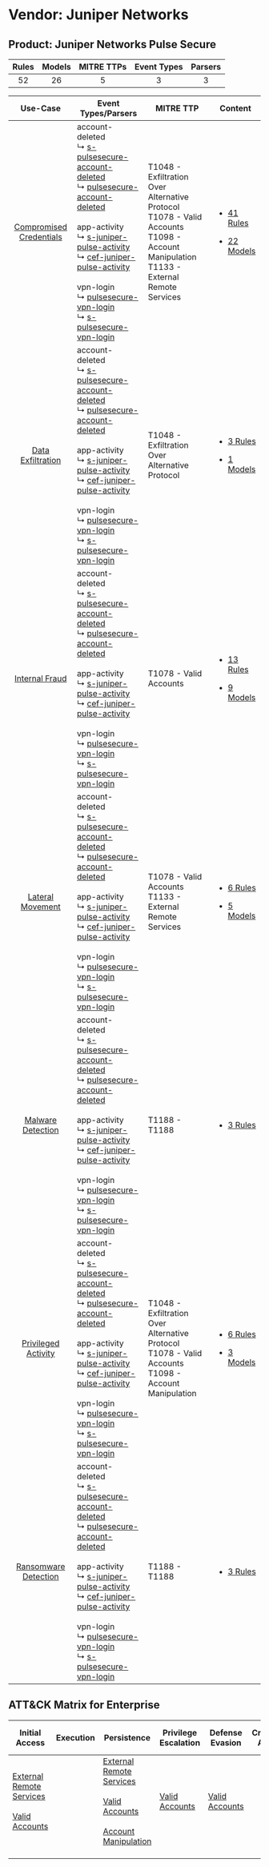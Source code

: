Vendor: Juniper Networks
========================
Product: Juniper Networks Pulse Secure
--------------------------------------
| Rules | Models | MITRE TTPs | Event Types | Parsers |
|:-----:|:------:|:----------:|:-----------:|:-------:|
|  52   |   26   |     5      |      3      |    3    |

|                                  Use-Case                                  | Event Types/Parsers                                                                                                                                                                                                                                                                                                                                                                                                                                                                                                                                                                             | MITRE TTP                                                                                                                                        | Content                                                                                                                                             |
|:--------------------------------------------------------------------------:| ----------------------------------------------------------------------------------------------------------------------------------------------------------------------------------------------------------------------------------------------------------------------------------------------------------------------------------------------------------------------------------------------------------------------------------------------------------------------------------------------------------------------------------------------------------------------------------------------- | ------------------------------------------------------------------------------------------------------------------------------------------------ | --------------------------------------------------------------------------------------------------------------------------------------------------- |
| [Compromised Credentials](../../../UseCases/uc_compromised_credentials.md) |  account-deleted<br> ↳ [s-pulsesecure-account-deleted](Parsers/parserContent_s-pulsesecure-account-deleted.md)<br> ↳ [pulsesecure-account-deleted](Parsers/parserContent_pulsesecure-account-deleted.md)<br><br> app-activity<br> ↳ [s-juniper-pulse-activity](Parsers/parserContent_s-juniper-pulse-activity.md)<br> ↳ [cef-juniper-pulse-activity](Parsers/parserContent_cef-juniper-pulse-activity.md)<br><br> vpn-login<br> ↳ [pulsesecure-vpn-login](Parsers/parserContent_pulsesecure-vpn-login.md)<br> ↳ [s-pulsesecure-vpn-login](Parsers/parserContent_s-pulsesecure-vpn-login.md)<br> | T1048 - Exfiltration Over Alternative Protocol<br>T1078 - Valid Accounts<br>T1098 - Account Manipulation<br>T1133 - External Remote Services<br> | [<ul><li>41 Rules</li></ul><ul><li>22 Models</li></ul>](Rules_Models/r_m_juniper_networks_juniper_networks_pulse_secure_Compromised_Credentials.md) |
|       [Data Exfiltration](../../../UseCases/uc_data_exfiltration.md)       |  account-deleted<br> ↳ [s-pulsesecure-account-deleted](Parsers/parserContent_s-pulsesecure-account-deleted.md)<br> ↳ [pulsesecure-account-deleted](Parsers/parserContent_pulsesecure-account-deleted.md)<br><br> app-activity<br> ↳ [s-juniper-pulse-activity](Parsers/parserContent_s-juniper-pulse-activity.md)<br> ↳ [cef-juniper-pulse-activity](Parsers/parserContent_cef-juniper-pulse-activity.md)<br><br> vpn-login<br> ↳ [pulsesecure-vpn-login](Parsers/parserContent_pulsesecure-vpn-login.md)<br> ↳ [s-pulsesecure-vpn-login](Parsers/parserContent_s-pulsesecure-vpn-login.md)<br> | T1048 - Exfiltration Over Alternative Protocol<br>                                                                                               | [<ul><li>3 Rules</li></ul><ul><li>1 Models</li></ul>](Rules_Models/r_m_juniper_networks_juniper_networks_pulse_secure_Data_Exfiltration.md)         |
|          [Internal Fraud](../../../UseCases/uc_internal_fraud.md)          |  account-deleted<br> ↳ [s-pulsesecure-account-deleted](Parsers/parserContent_s-pulsesecure-account-deleted.md)<br> ↳ [pulsesecure-account-deleted](Parsers/parserContent_pulsesecure-account-deleted.md)<br><br> app-activity<br> ↳ [s-juniper-pulse-activity](Parsers/parserContent_s-juniper-pulse-activity.md)<br> ↳ [cef-juniper-pulse-activity](Parsers/parserContent_cef-juniper-pulse-activity.md)<br><br> vpn-login<br> ↳ [pulsesecure-vpn-login](Parsers/parserContent_pulsesecure-vpn-login.md)<br> ↳ [s-pulsesecure-vpn-login](Parsers/parserContent_s-pulsesecure-vpn-login.md)<br> | T1078 - Valid Accounts<br>                                                                                                                       | [<ul><li>13 Rules</li></ul><ul><li>9 Models</li></ul>](Rules_Models/r_m_juniper_networks_juniper_networks_pulse_secure_Internal_Fraud.md)           |
|        [Lateral Movement](../../../UseCases/uc_lateral_movement.md)        |  account-deleted<br> ↳ [s-pulsesecure-account-deleted](Parsers/parserContent_s-pulsesecure-account-deleted.md)<br> ↳ [pulsesecure-account-deleted](Parsers/parserContent_pulsesecure-account-deleted.md)<br><br> app-activity<br> ↳ [s-juniper-pulse-activity](Parsers/parserContent_s-juniper-pulse-activity.md)<br> ↳ [cef-juniper-pulse-activity](Parsers/parserContent_cef-juniper-pulse-activity.md)<br><br> vpn-login<br> ↳ [pulsesecure-vpn-login](Parsers/parserContent_pulsesecure-vpn-login.md)<br> ↳ [s-pulsesecure-vpn-login](Parsers/parserContent_s-pulsesecure-vpn-login.md)<br> | T1078 - Valid Accounts<br>T1133 - External Remote Services<br>                                                                                   | [<ul><li>6 Rules</li></ul><ul><li>5 Models</li></ul>](Rules_Models/r_m_juniper_networks_juniper_networks_pulse_secure_Lateral_Movement.md)          |
|       [Malware Detection](../../../UseCases/uc_malware_detection.md)       |  account-deleted<br> ↳ [s-pulsesecure-account-deleted](Parsers/parserContent_s-pulsesecure-account-deleted.md)<br> ↳ [pulsesecure-account-deleted](Parsers/parserContent_pulsesecure-account-deleted.md)<br><br> app-activity<br> ↳ [s-juniper-pulse-activity](Parsers/parserContent_s-juniper-pulse-activity.md)<br> ↳ [cef-juniper-pulse-activity](Parsers/parserContent_cef-juniper-pulse-activity.md)<br><br> vpn-login<br> ↳ [pulsesecure-vpn-login](Parsers/parserContent_pulsesecure-vpn-login.md)<br> ↳ [s-pulsesecure-vpn-login](Parsers/parserContent_s-pulsesecure-vpn-login.md)<br> | T1188 - T1188<br>                                                                                                                                | [<ul><li>3 Rules</li></ul>](Rules_Models/r_m_juniper_networks_juniper_networks_pulse_secure_Malware_Detection.md)                                   |
|     [Privileged Activity](../../../UseCases/uc_privileged_activity.md)     |  account-deleted<br> ↳ [s-pulsesecure-account-deleted](Parsers/parserContent_s-pulsesecure-account-deleted.md)<br> ↳ [pulsesecure-account-deleted](Parsers/parserContent_pulsesecure-account-deleted.md)<br><br> app-activity<br> ↳ [s-juniper-pulse-activity](Parsers/parserContent_s-juniper-pulse-activity.md)<br> ↳ [cef-juniper-pulse-activity](Parsers/parserContent_cef-juniper-pulse-activity.md)<br><br> vpn-login<br> ↳ [pulsesecure-vpn-login](Parsers/parserContent_pulsesecure-vpn-login.md)<br> ↳ [s-pulsesecure-vpn-login](Parsers/parserContent_s-pulsesecure-vpn-login.md)<br> | T1048 - Exfiltration Over Alternative Protocol<br>T1078 - Valid Accounts<br>T1098 - Account Manipulation<br>                                     | [<ul><li>6 Rules</li></ul><ul><li>3 Models</li></ul>](Rules_Models/r_m_juniper_networks_juniper_networks_pulse_secure_Privileged_Activity.md)       |
|    [Ransomware Detection](../../../UseCases/uc_ransomware_detection.md)    |  account-deleted<br> ↳ [s-pulsesecure-account-deleted](Parsers/parserContent_s-pulsesecure-account-deleted.md)<br> ↳ [pulsesecure-account-deleted](Parsers/parserContent_pulsesecure-account-deleted.md)<br><br> app-activity<br> ↳ [s-juniper-pulse-activity](Parsers/parserContent_s-juniper-pulse-activity.md)<br> ↳ [cef-juniper-pulse-activity](Parsers/parserContent_cef-juniper-pulse-activity.md)<br><br> vpn-login<br> ↳ [pulsesecure-vpn-login](Parsers/parserContent_pulsesecure-vpn-login.md)<br> ↳ [s-pulsesecure-vpn-login](Parsers/parserContent_s-pulsesecure-vpn-login.md)<br> | T1188 - T1188<br>                                                                                                                                | [<ul><li>3 Rules</li></ul>](Rules_Models/r_m_juniper_networks_juniper_networks_pulse_secure_Ransomware_Detection.md)                                |

ATT&CK Matrix for Enterprise
----------------------------
| Initial Access                                                                                                                                   | Execution | Persistence                                                                                                                                                                                                               | Privilege Escalation                                                | Defense Evasion                                                     | Credential Access | Discovery | Lateral Movement | Collection | Command and Control | Exfiltration                                                                                | Impact |
| ------------------------------------------------------------------------------------------------------------------------------------------------ | --------- | ------------------------------------------------------------------------------------------------------------------------------------------------------------------------------------------------------------------------- | ------------------------------------------------------------------- | ------------------------------------------------------------------- | ----------------- | --------- | ---------------- | ---------- | ------------------- | ------------------------------------------------------------------------------------------- | ------ |
| [External Remote Services](https://attack.mitre.org/techniques/T1133)<br><br>[Valid Accounts](https://attack.mitre.org/techniques/T1078)<br><br> |           | [External Remote Services](https://attack.mitre.org/techniques/T1133)<br><br>[Valid Accounts](https://attack.mitre.org/techniques/T1078)<br><br>[Account Manipulation](https://attack.mitre.org/techniques/T1098)<br><br> | [Valid Accounts](https://attack.mitre.org/techniques/T1078)<br><br> | [Valid Accounts](https://attack.mitre.org/techniques/T1078)<br><br> |                   |           |                  |            |                     | [Exfiltration Over Alternative Protocol](https://attack.mitre.org/techniques/T1048)<br><br> |        |